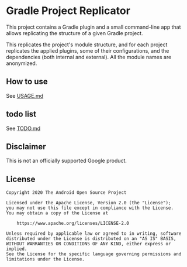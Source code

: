 # Gradle Project Replicator #

This project contains a Gradle plugin and a small command-line app that allows replicating the
structure of a given Gradle project.

This replicates the project's module structure, and for each project replicates the applied plugins,
some of their configurations, and the dependencies (both internal and external).
All the module names are anonymized.

## How to use  ##

See [USAGE.md](docs/USAGE.md)

## todo list ## 

See [TODO.md](TODO.md)

## Disclaimer ##

This is not an officially supported Google product.

## License ##

    Copyright 2020 The Android Open Source Project

    Licensed under the Apache License, Version 2.0 (the "License");
    you may not use this file except in compliance with the License.
    You may obtain a copy of the License at

        https://www.apache.org/licenses/LICENSE-2.0

    Unless required by applicable law or agreed to in writing, software
    distributed under the License is distributed on an "AS IS" BASIS,
    WITHOUT WARRANTIES OR CONDITIONS OF ANY KIND, either express or implied.
    See the License for the specific language governing permissions and
    limitations under the License.
